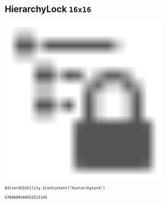 # HierarchyLock `16x16`
<img src="/img/HierarchyLock.png" width=512 height=512>

``` CSharp
EditorGUIUtility.IconContent("HierarchyLock")
```
```
5704609184552511145
```
